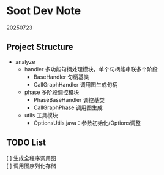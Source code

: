 # Soot Dev Note
20250723  
## Project Structure
- analyze
  - handler 多功能句柄处理模块，单个句柄能串联多个阶段
    - BaseHandler 句柄基类
    - CallGraphHandler 调用图生成句柄
  - phase 多阶段调控模块
    - PhaseBaseHandler 调控基类
    - CallGraphPhase 调用图生成
  - utils 工具模块
    - OptionsUtils.java：参数初始化/Options调整
## TODO List
[ ] 生成全程序调用图  
[ ] 调用图序列化存储  

